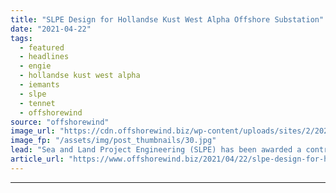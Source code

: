 ```yaml
---
title: "SLPE Design for Hollandse Kust West Alpha Offshore Substation"
date: "2021-04-22"
tags: 
  - featured
  - headlines
  - engie
  - hollandse kust west alpha
  - iemants
  - slpe
  - tennet
  - offshorewind
source: "offshorewind"
image_url: "https://cdn.offshorewind.biz/wp-content/uploads/sites/2/2021/04/21110506/SLPE-Design-for-Hollandse-Kust-west-Alpha-Offshore-Substation.jpg"
image_fp: "/assets/img/post_thumbnails/30.jpg"
lead: "Sea and Land Project Engineering (SLPE) has been awarded a contract for the detailed"
article_url: "https://www.offshorewind.biz/2021/04/22/slpe-design-for-hollandse-kust-west-alpha-offshore-substation/"
---
```


---
